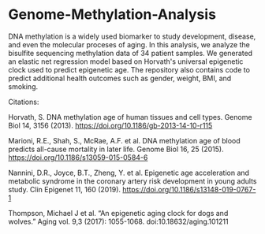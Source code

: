 # Genome-Methylation-Analysis
DNA methylation is a widely used biomarker to study development, disease, and even the molecular proceses of aging. In this analysis, we analyze the bisulfite sequencing methylation data of 34 patient samples. We generated an elastic net regression model based on Horvath's universal epigenetic clock used to predict epigenetic age. The repository also contains code to predict additional health outcomes such as gender, weight, BMI, and smoking.












Citations: 

Horvath, S. DNA methylation age of human tissues and cell types. Genome Biol 14, 3156 (2013). https://doi.org/10.1186/gb-2013-14-10-r115

Marioni, R.E., Shah, S., McRae, A.F. et al. DNA methylation age of blood predicts all-cause mortality in later life. Genome Biol 16, 25 (2015). https://doi.org/10.1186/s13059-015-0584-6

Nannini, D.R., Joyce, B.T., Zheng, Y. et al. Epigenetic age acceleration and metabolic syndrome in the coronary artery risk development in young adults study. Clin Epigenet 11, 160 (2019). https://doi.org/10.1186/s13148-019-0767-1

Thompson, Michael J et al. “An epigenetic aging clock for dogs and wolves.” Aging vol. 9,3 (2017): 1055-1068. doi:10.18632/aging.101211





